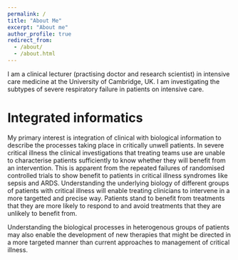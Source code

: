 ```yaml
---
permalink: /
title: "About Me"
excerpt: "About me"
author_profile: true
redirect_from: 
  - /about/
  - /about.html
---
```


I am a clinical lecturer (practising doctor and research scientist) in intensive care medicine at the University of Cambridge, UK. I am investigating the subtypes of severe respiratory failure in patients on intensive care. 

Integrated informatics
======
My primary interest is integration of clinical with biological information to describe the processes taking place in critically unwell patients. In severe critical illness the clinical investigations that treating teams use are unable to characterise patients sufficiently to know whether they will benefit from an intervention. This is apparent from the repeated failures of randomised controlled trials to show benefit to patients in critical illness syndromes like sepsis and ARDS. Understanding the underlying biology of different groups of patients with critical illness will enable treating clinicians to intervene in a more targetted and precise way. Patients stand to benefit from treatments that they are more likely to respond to and avoid treatments that they are unlikely to benefit from. 

Understanding the biological processes in heterogenous groups of patients may also enable the development of new therapies that might be directed in a more targeted manner than current approaches to management of critical illness. 
